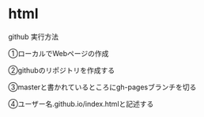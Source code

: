 # html

github 実行方法

➀ローカルでWebページの作成

➁githubのリポジトリを作成する

➂masterと書かれているところにgh-pagesブランチを切る

➃ユーザー名.github.io/index.htmlと記述する
